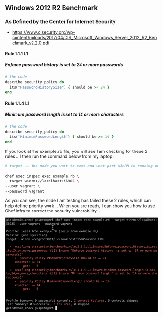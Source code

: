 ## Windows 2012 R2 Benchmark
### As Defined by the Center for Internet Security
- https://www.cisecurity.org/wp-content/uploads/2017/04/CIS_Microsoft_Windows_Server_2012_R2_Benchmark_v2.2.0.pdf

#### Rule 1.1.1 L1
##### Enforce password history is set to 24 or more passwords
```ruby
# the code
describe security_policy do
  its("PasswordHistorySize") { should be >= 24 }
end
```

#### Rule 1.1.4 L1
##### Minimum password length is set to 14 or more characters
```ruby
# the code
describe security_policy do
  its("MinimumPasswordLength") { should be >= 14 }
end
```

If you look at the example.rb file, you will see I am checking for these 2 rules .. I then run the command below from my laptop:

```bash
# target == the node you want to test and what port WinRM is running on

chef exec inspec exec example.rb \
--target winrm://localhost:55985 \
--user vagrant \
--password vagrant
```

As you can see, the node I am testing has failed these 2 rules, which can help define priority work .. When you are ready, I can show you how to use Chef Infra to correct the security vulnerability ..

![InSpec Output](./inspec-cli.png "InSpec Output")
